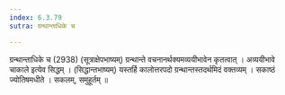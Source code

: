 ```yaml
---
index: 6.3.79
sutra: ग्रन्थान्ताधिके च

---
```

 ग्रन्थान्ताधिके च (2938) (सूत्राक्षेपभाष्यम्) ग्रन्थान्ते वचनानर्थक्यमव्ययीभावेन कृतत्वात् । अव्ययीभावे चाकाले इत्येव सिद्धम् । (सिद्धान्तभाष्यम्) यस्तर्हि कालोत्तरपदो ग्रन्थान्तस्तदर्थमिदं वक्तव्यम् । सकाष्ठं ज्योतिषमधीते । सकलम्, समुहूर्तम् ॥ 